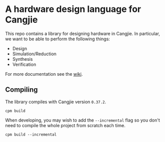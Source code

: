 # A hardware design language for Cangjie

This repo contains a library for designing hardware in Cangjie.
In particular, we want to be able to perform the following things:

- Design
- Simulation/Reduction
- Synthesis
- Verification

For more documentation see the [wiki](https://gitee.com/HW-PLLab/circuit-cj/wikis).

## Compiling

The library compiles with Cangjie version `0.37.2`.

```
cpm build
```

When developing, you may wish to add the `--incremental` flag so you don't need
to compile the whole project from scratch each time.

```
cpm build --incremental
```